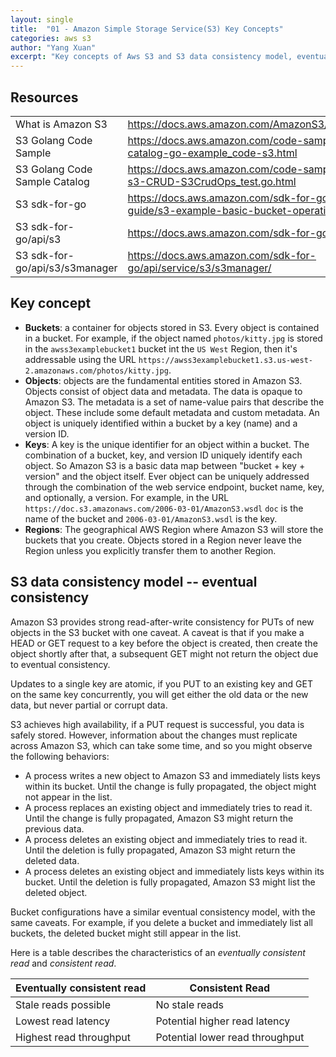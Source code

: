 ```yaml
---
layout: single
title:  "01 - Amazon Simple Storage Service(S3) Key Concepts"
categories: aws s3
author: "Yang Xuan"
excerpt: "Key concepts of Aws S3 and S3 data consistency model, eventual consistency."
---
```


## Resources

||||
| --- | ---  | ---  |
|What is Amazon S3 |https://docs.aws.amazon.com/AmazonS3/latest/dev/Welcome.html | |
|S3 Golang Code Sample|https://docs.aws.amazon.com/code-samples/latest/catalog/code-catalog-go-example_code-s3.html ||
|S3 Golang Code Sample Catalog|https://docs.aws.amazon.com/code-samples/latest/catalog/go-s3-CRUD-S3CrudOps_test.go.html ||
|S3 sdk-for-go|https://docs.aws.amazon.com/sdk-for-go/v1/developer-guide/s3-example-basic-bucket-operations.html ||
|S3 sdk-for-go/api/s3|https://docs.aws.amazon.com/sdk-for-go/api/service/s3/ ||
|S3 sdk-for-go/api/s3/s3manager|https://docs.aws.amazon.com/sdk-for-go/api/service/s3/s3manager/ ||


## Key concept

- **Buckets**: a container for objects stored in S3. Every object is contained in a bucket. For example, if the object named `photos/kitty.jpg` is stored in the `awss3examplebucket1` bucket int the `US West` Region, then it's addressable using the URL `https://awss3examplebucket1.s3.us-west-2.amazonaws.com/photos/kitty.jpg`.
- **Objects**: objects are the fundamental entities stored in Amazon S3. Objects consist of object data and metadata. The data is opaque to Amazon S3. The metadata is a set of name-value pairs that describe the object. These include some default metadata and custom metadata. An object is uniquely identified within a bucket by a key (name) and a version ID.
- **Keys**: A key is the unique identifier for an object within a bucket. The combination of a bucket, key, and version ID uniquely identify each object. So Amazon S3 is a  basic data map between "bucket + key + version" and the object itself. Ever object can be uniquely addressed through the combination of the web service endpoint, bucket name,  key, and optionally, a version. For example, in the URL `https://doc.s3.amazonaws.com/2006-03-01/AmazonS3.wsdl` `doc` is the name of the bucket and `2006-03-01/AmazonS3.wsdl` is the key.
- **Regions**: The geographical AWS Region where Amazon S3 will store the buckets that you create. Objects stored in a Region never leave the Region unless you explicitly transfer them to another Region.

## S3 data consistency model -- eventual consistency 

Amazon S3 provides strong read-after-write consistency for PUTs of new objects in the S3 bucket with one caveat. A caveat is that if you make a HEAD or GET request to a key before the object is created, then create the object shortly after that, a subsequent GET might not return the object due to eventual consistency.

Updates to a single key are atomic, if you PUT to an existing key and GET on the same key concurrently, you will get either the old data or the new data, but never partial or corrupt data.

S3 achieves high availability, if a PUT request is successful, you data is safely stored. However, information about the changes must replicate across Amazon S3, which can take some time, and so you might observe the following behaviors:

- A process writes a new object to Amazon S3 and immediately lists keys within its bucket. Until the change is fully propagated, the object might not appear in the list.
- A process replaces an existing object and immediately tries to read it. Until the change is fully propagated, Amazon S3 might return the previous data.
- A process deletes an existing object and immediately tries to read it. Until the deletion is fully propagated, Amazon S3 might return the deleted data.
- A process deletes an existing object and immediately lists keys within its bucket. Until the deletion is fully propagated, Amazon S3 might list the deleted object.

Bucket configurations have a similar eventual consistency model, with the same caveats. For example, if you delete a bucket and immediately list all buckets, the deleted bucket might still appear in the list.

Here is a table describes the characteristics of an *eventually consistent read* and *consistent read*.

|**Eventually consistent read**| **Consistent Read**|
|-----|----|
|Stale reads possible|No stale reads|
|Lowest read latency|Potential higher read latency|
|Highest read throughput| Potential lower read throughput |

